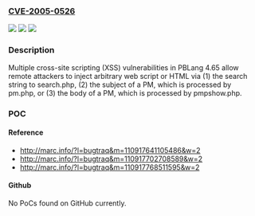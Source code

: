 ### [CVE-2005-0526](https://cve.mitre.org/cgi-bin/cvename.cgi?name=CVE-2005-0526)
![](https://img.shields.io/static/v1?label=Product&message=n%2Fa&color=blue)
![](https://img.shields.io/static/v1?label=Version&message=n%2Fa&color=blue)
![](https://img.shields.io/static/v1?label=Vulnerability&message=n%2Fa&color=brighgreen)

### Description

Multiple cross-site scripting (XSS) vulnerabilities in PBLang 4.65 allow remote attackers to inject arbitrary web script or HTML via (1) the search string to search.php, (2) the subject of a PM, which is processed by pm.php, or (3) the body of a PM, which is processed by pmpshow.php.

### POC

#### Reference
- http://marc.info/?l=bugtraq&m=110917641105486&w=2
- http://marc.info/?l=bugtraq&m=110917702708589&w=2
- http://marc.info/?l=bugtraq&m=110917768511595&w=2

#### Github
No PoCs found on GitHub currently.

